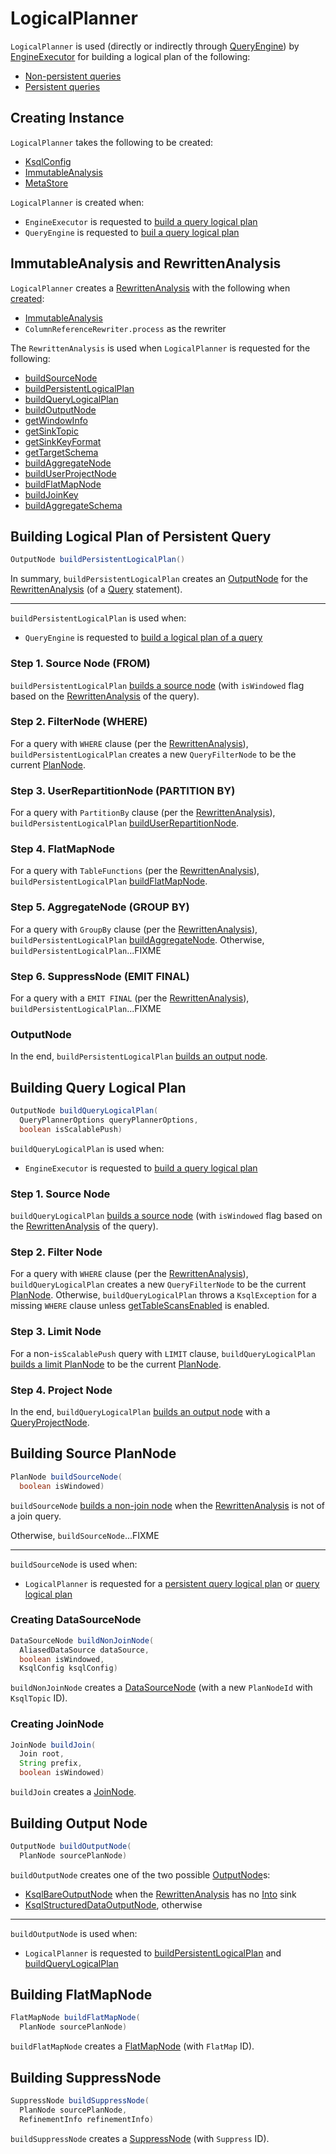 # LogicalPlanner

`LogicalPlanner` is used (directly or indirectly through [QueryEngine](../QueryEngine.md)) by [EngineExecutor](../EngineExecutor.md) for building a logical plan of the following:

* [Non-persistent queries](#buildQueryLogicalPlan)
* [Persistent queries](#buildPersistentLogicalPlan)

## Creating Instance

`LogicalPlanner` takes the following to be created:

* <span id="ksqlConfig"> [KsqlConfig](../KsqlConfig.md)
* [ImmutableAnalysis](#analysis)
* <span id="metaStore"> [MetaStore](../MetaStore.md)

`LogicalPlanner` is created when:

* `EngineExecutor` is requested to [build a query logical plan](../EngineExecutor.md#buildAndValidateLogicalPlan)
* `QueryEngine` is requested to [buil a query logical plan](../QueryEngine.md#buildQueryLogicalPlan)

## <span id="analysis"> ImmutableAnalysis and RewrittenAnalysis

`LogicalPlanner` creates a [RewrittenAnalysis](../analyzer/RewrittenAnalysis.md) with the following when [created](#creating-instance):

* [ImmutableAnalysis](../analyzer/ImmutableAnalysis.md)
* `ColumnReferenceRewriter.process` as the rewriter

The `RewrittenAnalysis` is used when `LogicalPlanner` is requested for the following:

* [buildSourceNode](#buildSourceNode)
* [buildPersistentLogicalPlan](#buildPersistentLogicalPlan)
* [buildQueryLogicalPlan](#buildQueryLogicalPlan)
* [buildOutputNode](#buildOutputNode)
* [getWindowInfo](#getWindowInfo)
* [getSinkTopic](#getSinkTopic)
* [getSinkKeyFormat](#getSinkKeyFormat)
* [getTargetSchema](#getTargetSchema)
* [buildAggregateNode](#buildAggregateNode)
* [buildUserProjectNode](#buildUserProjectNode)
* [buildFlatMapNode](#buildFlatMapNode)
* [buildJoinKey](#buildJoinKey)
* [buildAggregateSchema](#buildAggregateSchema)

## <span id="buildPersistentLogicalPlan"> Building Logical Plan of Persistent Query

```java
OutputNode buildPersistentLogicalPlan()
```

In summary, `buildPersistentLogicalPlan` creates an [OutputNode](OutputNode.md) for the [RewrittenAnalysis](#analysis) (of a [Query](../parser/Query.md) statement).

---

`buildPersistentLogicalPlan` is used when:

* `QueryEngine` is requested to [build a logical plan of a query](../QueryEngine.md#buildQueryLogicalPlan)

### <span id="buildPersistentLogicalPlan-source"> Step 1. Source Node (FROM)

`buildPersistentLogicalPlan` [builds a source node](#buildSourceNode) (with `isWindowed` flag based on the [RewrittenAnalysis](#analysis) of the query).

### <span id="buildPersistentLogicalPlan-where"> Step 2. FilterNode (WHERE)

For a query with `WHERE` clause (per the [RewrittenAnalysis](#analysis)), `buildPersistentLogicalPlan` creates a new `QueryFilterNode` to be the current [PlanNode](PlanNode.md).

### <span id="buildPersistentLogicalPlan-partitionBy"> Step 3. UserRepartitionNode (PARTITION BY)

For a query with `PartitionBy` clause (per the [RewrittenAnalysis](#analysis)), `buildPersistentLogicalPlan` [buildUserRepartitionNode](#buildUserRepartitionNode).

### <span id="buildPersistentLogicalPlan-tableFunctions"> Step 4. FlatMapNode

For a query with `TableFunctions` (per the [RewrittenAnalysis](#analysis)), `buildPersistentLogicalPlan` [buildFlatMapNode](#buildFlatMapNode).

### <span id="buildPersistentLogicalPlan-groupBy"> Step 5. AggregateNode (GROUP BY)

For a query with `GroupBy` clause (per the [RewrittenAnalysis](#analysis)), `buildPersistentLogicalPlan` [buildAggregateNode](#buildAggregateNode). Otherwise, `buildPersistentLogicalPlan`...FIXME

### <span id="buildPersistentLogicalPlan-RefinementInfo"> Step 6. SuppressNode (EMIT FINAL)

For a query with a `EMIT FINAL` (per the [RewrittenAnalysis](#analysis)), `buildPersistentLogicalPlan`...FIXME

### <span id="buildPersistentLogicalPlan-OutputNode"> OutputNode

In the end, `buildPersistentLogicalPlan` [builds an output node](#buildOutputNode).

## <span id="buildQueryLogicalPlan"> Building Query Logical Plan

```java
OutputNode buildQueryLogicalPlan(
  QueryPlannerOptions queryPlannerOptions,
  boolean isScalablePush)
```

`buildQueryLogicalPlan` is used when:

* `EngineExecutor` is requested to [build a query logical plan](../EngineExecutor.md#buildAndValidateLogicalPlan)

### <span id="buildQueryLogicalPlan-source"> Step 1. Source Node

`buildQueryLogicalPlan` [builds a source node](#buildSourceNode) (with `isWindowed` flag based on the [RewrittenAnalysis](#analysis) of the query).

### <span id="buildQueryLogicalPlan-where"> Step 2. Filter Node

For a query with `WHERE` clause (per the [RewrittenAnalysis](#analysis)), `buildQueryLogicalPlan` creates a new `QueryFilterNode` to be the current [PlanNode](PlanNode.md). Otherwise, `buildQueryLogicalPlan` throws a `KsqlException` for a missing `WHERE` clause unless [getTableScansEnabled](QueryPlannerOptions.md#getTableScansEnabled) is enabled.

### <span id="buildQueryLogicalPlan-limit"> Step 3. Limit Node

For a non-`isScalablePush` query with `LIMIT` clause, `buildQueryLogicalPlan` [builds a limit PlanNode](#buildLimitNode) to be the current [PlanNode](PlanNode.md).

### <span id="buildQueryLogicalPlan-project"> Step 4. Project Node

In the end, `buildQueryLogicalPlan` [builds an output node](#buildOutputNode) with a [QueryProjectNode](QueryProjectNode.md).

## <span id="buildSourceNode"> Building Source PlanNode

```java
PlanNode buildSourceNode(
  boolean isWindowed)
```

`buildSourceNode` [builds a non-join node](#buildNonJoinNode) when the [RewrittenAnalysis](#analysis) is not of a join query.

Otherwise, `buildSourceNode`...FIXME

---

`buildSourceNode` is used when:

* `LogicalPlanner` is requested for a [persistent query logical plan](#buildPersistentLogicalPlan) or [query logical plan](#buildQueryLogicalPlan)

### <span id="buildNonJoinNode"> Creating DataSourceNode

```java
DataSourceNode buildNonJoinNode(
  AliasedDataSource dataSource,
  boolean isWindowed,
  KsqlConfig ksqlConfig)
```

`buildNonJoinNode` creates a [DataSourceNode](DataSourceNode.md) (with a new `PlanNodeId` with `KsqlTopic` ID).

### <span id="buildJoin"> Creating JoinNode

```java
JoinNode buildJoin(
  Join root,
  String prefix,
  boolean isWindowed)
```

`buildJoin` creates a [JoinNode](JoinNode.md).

## <span id="buildOutputNode"> Building Output Node

```java
OutputNode buildOutputNode(
  PlanNode sourcePlanNode)
```

`buildOutputNode` creates one of the two possible [OutputNode](OutputNode.md)s:

* [KsqlBareOutputNode](KsqlBareOutputNode.md) when the [RewrittenAnalysis](#analysis) has no [Into](../analyzer/RewrittenAnalysis.md#getInto) sink
* [KsqlStructuredDataOutputNode](KsqlStructuredDataOutputNode.md), otherwise

---

`buildOutputNode` is used when:

* `LogicalPlanner` is requested to [buildPersistentLogicalPlan](#buildPersistentLogicalPlan) and [buildQueryLogicalPlan](#buildQueryLogicalPlan)

## <span id="buildFlatMapNode"> Building FlatMapNode

```java
FlatMapNode buildFlatMapNode(
  PlanNode sourcePlanNode)
```

`buildFlatMapNode` creates a [FlatMapNode](FlatMapNode.md) (with `FlatMap` ID).

## <span id="buildSuppressNode"> Building SuppressNode

```java
SuppressNode buildSuppressNode(
  PlanNode sourcePlanNode,
  RefinementInfo refinementInfo)
```

`buildSuppressNode` creates a [SuppressNode](SuppressNode.md) (with `Suppress` ID).
